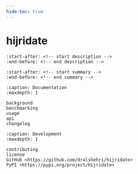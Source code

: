 ```yaml
---
hide-toc: true
---
```


# hijridate

```{include} ../README.md
:start-after: <!-- start description -->
:end-before: <!-- end description -->
```

```{include} ../README.md
:start-after: <!-- start summary -->
:end-before: <!-- end summary -->
```

```{toctree}
:caption: Documentation
:maxdepth: 1

background
benchmarking
usage
api
changelog
```

```{toctree}
:caption: Development
:maxdepth: 1

contributing
license
GitHub <https://github.com/dralshehri/hijridate>
PyPI <https://pypi.org/project/hijridate>
```
